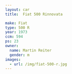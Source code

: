 ```yaml
---
layout: car
title:  Fiat 500 Rinnovata

make: Fiat
type: 500 R
year: 1973
ccm: 594
ps: 23
owner: 
  name: Martin Reiter
  gender: m
images:
  - url: /img/fiat-500-r.jpg
---
```

